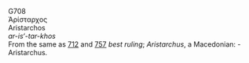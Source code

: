 G708  
Ἀρίσταρχος  
Aristarchos  
*ar-is‘-tar-khos*  
From the same as [712](g0712) and [757](g0757) *best* *ruling*;
*Aristarchus*, a Macedonian: - Aristarchus.  
